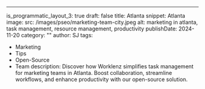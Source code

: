 ---
is_programmatic_layout_3: true
draft: false
title: Atlanta
snippet: Atlanta
image:
  src: /images/pseo/marketing-team-city.jpeg
  alt: marketing in atlanta, task management, resource management, productivity
publishDate: 2024-11-20
category: ""
author: SJ
tags:
  - Marketing
  - Tips
  - Open-Source
  - Team
description: Discover how Worklenz simplifies task management for marketing teams in Atlanta. Boost collaboration, streamline workflows, and enhance productivity with our open-source solution.